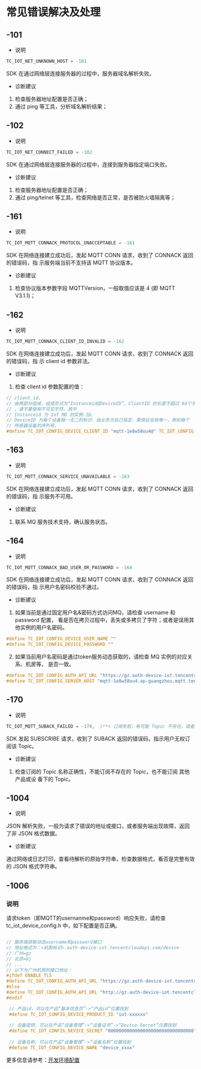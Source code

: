 # 常见错误解决及处理
## -101

- 说明

```c
TC_IOT_NET_UNKNOWN_HOST = -101
```

SDK 在通过网络层连接服务器的过程中，服务器域名解析失败。

- 诊断建议

1. 检查服务器地址配置是否正确；
2. 通过 ping 等工具，分析域名解析结果；

## -102

- 说明

```c
TC_IOT_NET_CONNECT_FAILED = -102
```

SDK 在通过网络层连接服务器的过程中，连接到服务器指定端口失败。

- 诊断建议

1. 检查服务器地址配置是否正确；
2. 通过 ping/telnet 等工具，检查网络是否正常，是否被防火墙隔离等；


## -161

- 说明

```c
TC_IOT_MQTT_CONNACK_PROTOCOL_UNACCEPTABLE = -161
```

SDK 在网络连接建立成功后，发起 MQTT CONN 请求，收到了 CONNACK 返回的错误码，指
示服务端当前不支持该 MQTT 协议版本。

- 诊断建议

1. 检查协议版本参数字段 MQTTVersion，一般取值应该是 4 (即 MQTT V3.1.1)；


## -162

- 说明

```c
TC_IOT_MQTT_CONNACK_CLIENT_ID_INVALID = -162
```

SDK 在网络连接建立成功后，发起 MQTT CONN 请求，收到了 CONNACK 返回的错误码，指
示 client id 参数非法。

- 诊断建议

1. 检查 client id 参数配置的值：

```c
// client id，
// 由两部分组成，组成形式为“Instanceid@DeviceID”，ClientID 的长度不超过 64个字符
// ，请不要使用不可见字符。其中
// Instanceid 为 IoT MQ 的实例 ID。
// DeviceID 为每个设备独一无二的标识，由业务方自己指定，需保证全局唯一，例如每个
// 传感器设备的序列号。
#define TC_IOT_CONFIG_DEVICE_CLIENT_ID "mqtt-1e8w58ou4@" TC_IOT_CONFIG_DEVICE_NAME
```

## -163

- 说明

```c
TC_IOT_MQTT_CONNACK_SERVICE_UNAVAILABLE = -163
```

SDK 在网络连接建立成功后，发起 MQTT CONN 请求，收到了 CONNACK 返回的错误码，指
示服务不可用。

- 诊断建议

1. 联系 MQ 服务技术支持，确认服务状态。


## -164

- 说明

```c
TC_IOT_MQTT_CONNACK_BAD_USER_OR_PASSWORD = -164
```

SDK 在网络连接建立成功后，发起 MQTT CONN 请求，收到了 CONNACK 返回的错误码，指
示用户名密码校验不通过。

- 诊断建议

1. 如果当前是通过固定用户名&密码方式访问MQ，请检查 username 和 password 配置，
看是否在拷贝过程中，丢失或多拷贝了字符；或者是误用其他实例的用户名密码。

```c
#define TC_IOT_CONFIG_DEVICE_USER_NAME ""
#define TC_IOT_CONFIG_DEVICE_PASSWORD ""
```

2. 如果当前用户名密码是通过token服务动态获取的，请检查 MQ 实例的对应关系、机房等，
是否一致。

```c
#define TC_IOT_CONFIG_AUTH_API_URL "https://gz.auth-device-iot.tencentcloudapi.com/device"
#define TC_IOT_CONFIG_SERVER_HOST "mqtt-1e8w58ou4.ap-guangzhou.mqtt.tencentcloudmq.com"
```

## -170

- 说明

```c
TC_IOT_MQTT_SUBACK_FAILED = -170,  /**< 订阅失败，有可能 Topic 不存在，或者无权限等*/
```

SDK 发起 SUBSCRIBE 请求，收到了  SUBACK 返回的错误码，指示用户无权订阅该 Topic。

- 诊断建议

1. 检查订阅的 Topic 名称正确性，不能订阅不存在的 Topic，也不能订阅 其他产品或设
   备下的 Topic。

## -1004 

- 说明

JSON 解析失败，一般为请求了错误的地址或接口，或者服务端出现故障，返回了非 JSON
格式数据。

- 诊断建议

通过网络或日志打印，查看待解析的原始字符串，检查数据格式，看否是完整有效的 JSON 格式字符串。


## -1006 
### 说明
请求token（即MQTT的usernanme和password）响应失败，请检查tc_iot_device_config.h 中，如下配置是否正确。

```c

// 服务端获取动态username和password接口
// 地址格式为：<机房标识>.auth-device-iot.tencentcloudapi.com/device
// 广州=gz
// 北京=bj
// ...
// 以下为广州机房的接口地址：
#ifdef ENABLE_TLS
#define TC_IOT_CONFIG_AUTH_API_URL "https://gz.auth-device-iot.tencentcloudapi.com/device"
#else
#define TC_IOT_CONFIG_AUTH_API_URL "http://gz.auth-device-iot.tencentcloudapi.com/device"
#endif

 // 产品id，可以在产品“基本信息页”->“产品id”位置找到
 #define TC_IOT_CONFIG_DEVICE_PRODUCT_ID "iot-xxxxxx"
 
 // 设备密钥，可以在产品“设备管理”->“设备证书”->“Device Secret”位置找到
 #define TC_IOT_CONFIG_DEVICE_SECRET "00000000000000000000000000000000"
 
 // 设备名称，可以在产品“设备管理”->“设备名称”位置找到
 #define TC_IOT_CONFIG_DEVICE_NAME "device_xxxx"
```

更多信息请参考：[开发环境配置
](https://github.com/tencentyun/tencent-cloud-iotsuite-embedded-c/blob/master/README.md#%E5%BC%80%E5%8F%91%E7%8E%AF%E5%A2%83)
